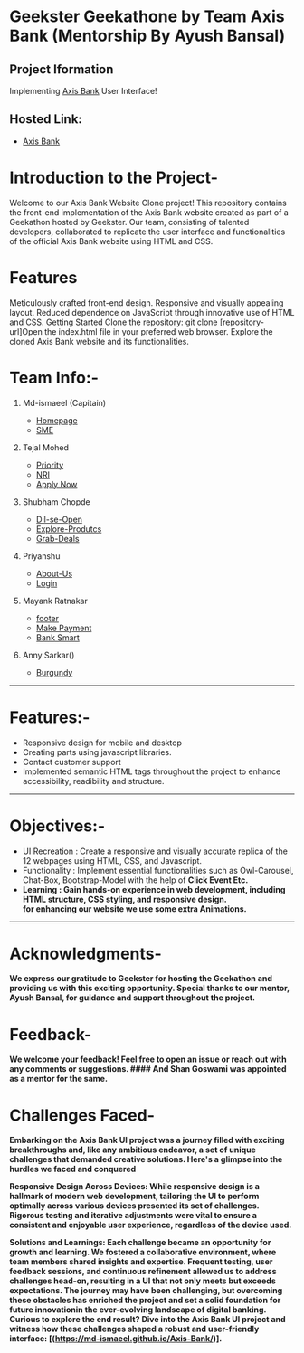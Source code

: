 # Geekster Geekathone by Team Axis Bank (Mentorship By Ayush Bansal)

## Project Iformation
  Implementing [Axis Bank](https://www.axisbank.com/#mainContentWrap) User Interface!
## Hosted Link:
+  [Axis Bank](https://md-ismaeel.github.io/Axis-Bank/)

# Introduction to the Project- <br>

Welcome to our Axis Bank Website Clone project! This repository contains the front-end implementation of the Axis Bank website created as part of a Geekathon hosted by Geekster. Our team, consisting of talented developers, collaborated to replicate the user interface and functionalities of the official Axis Bank website using HTML and CSS.

# Features

Meticulously crafted front-end design.
Responsive and visually appealing layout.
Reduced dependence on JavaScript through innovative use of HTML and CSS.
Getting Started
Clone the repository: git clone [repository-url]Open the index.html file in your preferred web browser. Explore the cloned Axis Bank website and its functionalities.
    
  # Team Info:-
1. Md-ismaeel (Capitain)<br>
   - [Homepage](https://md-ismaeel.github.io/Axis-Bank/ESM-Ismail/README-Homepage/)
   - [SME](https://md-ismaeel.github.io/Axis-Bank/ESM-Ismail/README-Homepage/)
2. Tejal Mohed <br>
   - [Priority](https://github.com/Md-ismaeel/Axis-Bank/tree/main/Tejal%20Mohod/Readme_File)<br>
   - [NRI](https://github.com/Md-ismaeel/Axis-Bank/tree/main/Tejal%20Mohod/Readme_File)<br>
   - [Apply Now](https://github.com/Md-ismaeel/Axis-Bank/tree/main/Tejal%20Mohod/Readme_File)<br>

3. Shubham Chopde <br>
   - [Dil-se-Open](https://github.com/Md-ismaeel/Axis-Bank/tree/main/Shubham-Chopde/README)<br>
   - [Explore-Produtcs](https://github.com/Md-ismaeel/Axis-Bank/tree/main/Shubham-Chopde/README)<br>
   - [Grab-Deals](https://github.com/Md-ismaeel/Axis-Bank/tree/main/Shubham-Chopde/README)<br>
      
4. Priyanshu <br>
   - [About-Us]()<br>
   - [Login]()<br>
   
5. Mayank Ratnakar
   - [footer]()</br>
   - [Make Payment]()</br>
   - [Bank Smart]()</br>
   
6. Anny Sarkar()<br>
   - [Burgundy]()<br>

---

# Features:- <br>
  - Responsive design for mobile and desktop <br>
  - Creating parts using javascript libraries. <br>
  - Contact customer support <br>
  - Implemented semantic HTML tags throughout the project to enhance accessibility, readibility and structure. <br>

---

# Objectives:- <br>

  - UI Recreation : Create a responsive and visually accurate replica of the 12 webpages using HTML, CSS, and Javascript. <br>
  - Functionality : Implement essential functionalities such as Owl-Carousel, Chat-Box, Bootstrap-Model with the help of <b>Click Event<b> Etc. <br>
  - Learning : Gain hands-on experience in web development, including HTML structure, CSS styling, and responsive design. <br> for enhancing our website we use some extra <b>Animations<b>.

---
 # Acknowledgments-
We express our gratitude to Geekster for hosting the Geekathon and providing us with this exciting opportunity. Special thanks to our mentor, Ayush Bansal, for guidance and support throughout the project.

# Feedback-
We welcome your feedback! Feel free to open an issue or reach out with any comments or suggestions.
    #### And Shan Goswami was appointed as a mentor for the same. <br>
  

# Challenges Faced-

Embarking on the Axis Bank UI project was a journey filled with exciting breakthroughs and, like any ambitious endeavor, a set of unique challenges that demanded creative solutions. Here's a glimpse into the hurdles we faced and conquered

Responsive Design Across Devices:
While responsive design is a hallmark of modern web development, tailoring the UI to perform optimally across various devices presented its set of challenges. Rigorous testing and iterative adjustments were vital to ensure a consistent and enjoyable user experience, regardless of the device used.

Solutions and Learnings:
Each challenge became an opportunity for growth and learning. We fostered a collaborative environment, where team members shared insights and expertise. Frequent testing, user feedback sessions, and continuous refinement allowed us to address challenges head-on, resulting in a UI that not only meets but exceeds expectations.
The journey may have been challenging, but overcoming these obstacles has enriched the project and set a solid foundation for future innovationin the ever-evolving landscape of digital banking.
Curious to explore the end result? Dive into the Axis Bank UI project and witness how these challenges shaped a robust and user-friendly interface: [(https://md-ismaeel.github.io/Axis-Bank/)].
